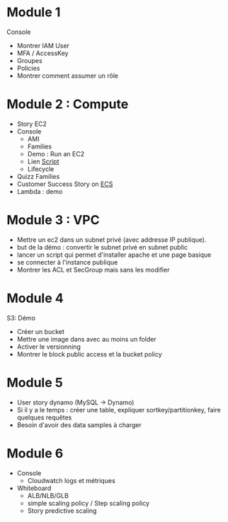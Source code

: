 # Module 1

Console
 * Montrer IAM User
 * MFA / AccessKey
 * Groupes
 * Policies
 * Montrer comment assumer un rôle


# Module 2 : Compute

* Story EC2
* Console
  * AMI
  * Families
  * Demo : Run an EC2
  * Lien [Script](Module_3/VPCSecurity/vpc_security/configure.sh)
  * Lifecycle
* Quizz Families
* Customer Success Story on [ECS](https://aws.amazon.com/solutions/case-studies/flywire-ecs-case-study/?did=cr_card&trk=cr_card)
* Lambda : demo

# Module 3 : VPC

* Mettre un ec2 dans un subnet privé (avec addresse IP publique). 
* but de la démo : convertir le subnet privé en subnet public
* lancer un script qui permet d'installer apache et une page basique
* se connecter à l'instance publique
* Montrer les ACL et SecGroup mais sans les modifier

# Module 4

S3: Démo
* Créer un bucket
* Mettre une image dans avec au moins un folder
* Activer le versionning
* Montrer le block public access et la bucket policy

# Module 5

* User story dynamo (MySQL -> Dynamo)
* Si il y a le temps : créer une table, expliquer sortkey/partitionkey, faire quelques requêtes
* Besoin d'avoir des data samples à charger

# Module 6

* Console
  * Cloudwatch logs et métriques
* Whiteboard
  * ALB/NLB/GLB
  * simple scaling policy / Step scaling policy
  * Story predictive scaling
